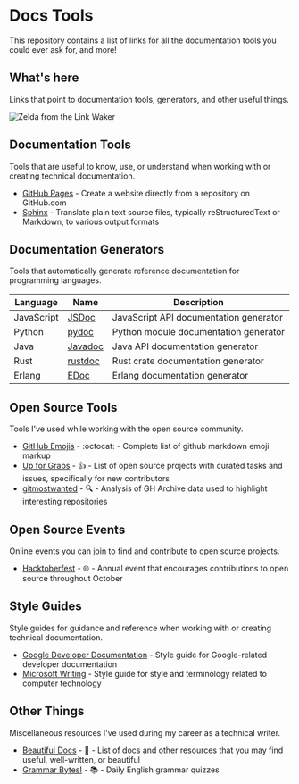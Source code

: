 # Docs Tools
This repository contains a list of links for all the documentation tools you could ever ask for, and more!

## What's here
Links that point to documentation tools, generators, and other useful things.

![Zelda from the Link Waker](https://c.tenor.com/xcwB_jp7loUAAAAC/link-zelda.gif)

## Documentation Tools
Tools that are useful to know, use, or understand when working with or creating technical documentation.

* [GitHub Pages](https://pages.github.com/) - Create a website directly from a repository on GitHub.com
* [Sphinx](https://www.sphinx-doc.org/) - Translate plain text source files, typically reStructuredText or Markdown, to various output formats

## Documentation Generators
Tools that automatically generate reference documentation for programming languages.

| Language      | Name                                                                          | Description                            |
| ------------- | ----------------------------------------------------------------------------- | -------------------------------------- |
| JavaScript    | [JSDoc](https://jsdoc.app/)                                                   | JavaScript API documentation generator |
| Python        | [pydoc](https://docs.python.org/3/library/pydoc.html)                         | Python module documentation generator  |
| Java          | [Javadoc](https://www.oracle.com/java/technologies/javase/javadoc-tool.html)  | Java API documentation generator       |
| Rust          | [rustdoc](https://doc.rust-lang.org/rustdoc/index.html)                       | Rust crate documentation generator     |
| Erlang        | [EDoc](https://www.erlang.org/doc/apps/edoc/chapter.html)                     | Erlang documentation generator         |

## Open Source Tools
Tools I've used while working with the open source community.
* [GitHub Emojis](https://gist.github.com/rxaviers/7360908) - :octocat: - Complete list of github markdown emoji markup
* [Up for Grabs](https://up-for-grabs.net) - :thumbsup: - List of open source projects with curated tasks and issues, specifically for new contributors
* [gitmostwanted](https://gitmostwanted.com/) - :mag: - Analysis of GH Archive data used to highlight interesting repositories

## Open Source Events
Online events you can join to find and contribute to open source projects.
* [Hacktoberfest](https://hacktoberfest.com/) - :globe_with_meridians: - Annual event that encourages contributions to open source throughout October

## Style Guides 
Style guides for guidance and reference when working with or creating technical documentation. 
* [Google Developer Documentation](https://developers.google.com/style) - Style guide for Google-related developer documentation 
* [Microsoft Writing](https://learn.microsoft.com/en-us/style-guide/welcome/) - Style guide for style and terminology related to computer technology

## Other Things
Miscellaneous resources I've used during my career as a technical writer.
* [Beautiful Docs](https://github.com/matheusfelipeog/beautiful-docs) - 📝 - List of docs and other resources that you may find useful, well-written, or beautiful
* [Grammar Bytes!](https://twitter.com/grammarbytes) - :books: - Daily English grammar quizzes
